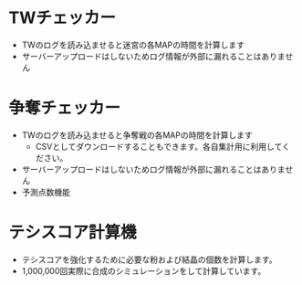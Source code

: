 # TWチェッカー

* TWのログを読み込ませると迷宮の各MAPの時間を計算します
* サーバーアップロードはしないためログ情報が外部に漏れることはありません

# 争奪チェッカー

* TWのログを読み込ませると争奪戦の各MAPの時間を計算します
    * CSVとしてダウンロードすることもできます。各自集計用に利用してください。
* サーバーアップロードはしないためログ情報が外部に漏れることはありません
* 予測点数機能

# テシスコア計算機

* テシスコアを強化するために必要な粉および結晶の個数を計算します。
* 1,000,000回実際に合成のシミュレーションをして計算しています。
